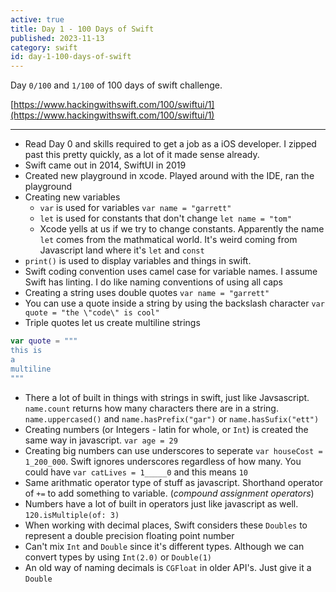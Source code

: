 ```yaml
---
active: true
title: Day 1 - 100 Days of Swift
published: 2023-11-13
category: swift
id: day-1-100-days-of-swift
---
```


Day `0/100` and `1/100` of 100 days of swift challenge.

[https://www.hackingwithswift.com/100/swiftui/1](https://www.hackingwithswift.com/100/swiftui/1)

---

-   Read Day 0 and skills required to get a job as a iOS developer. I zipped past this pretty quickly, as a lot of it made sense already.
-   Swift came out in 2014, SwiftUI in 2019
-   Created new playground in xcode. Played around with the IDE, ran the playground
-   Creating new variables
    -   `var` is used for variables `var name = "garrett"`
    -   `let` is used for constants that don't change `let name = "tom"`
    -   Xcode yells at us if we try to change constants. Apparently the name `let` comes from the mathmatical world. It's weird coming from Javascript land where it's `let` and `const`
-   `print()` is used to display variables and things in swift.
-   Swift coding convention uses camel case for variable names. I assume Swift has linting. I do like naming conventions of using all caps
-   Creating a string uses double quotes `var name = "garrett"`
-   You can use a quote inside a string by using the backslash character `var quote = "the \"code\" is cool"`
-   Triple quotes let us create multiline strings

```swift
var quote = """
this is
a
multiline
"""
```

-   There a lot of built in things with strings in swift, just like Javsascript. `name.count` returns how many characters there are in a string. `name.uppercased()` and `name.hasPrefix("gar")` or `name.hasSufix("ett")`
-   Creating numbers (or Integers - latin for whole, or `Int`) is created the same way in javascript. `var age = 29`
-   Creating big numbers can use underscores to seperate `var houseCost = 1_200_000`. Swift ignores underscores regardless of how many. You could have `var catLives = 1_____0` and this means `10`
-   Same arithmatic operator type of stuff as javascript. Shorthand operator of `+=` to add something to variable. (_compound assignment operators_)
-   Numbers have a lot of built in operators just like javascript as well. `120.isMultiple(of: 3)`
-   When working with decimal places, Swift considers these `Doubles` to represent a double precision floating point number
-   Can't mix `Int` and `Double` since it's different types. Although we can convert types by using `Int(2.0)` or `Double(1)`
-   An old way of naming decimals is `CGFloat` in older API's. Just give it a `Double`
